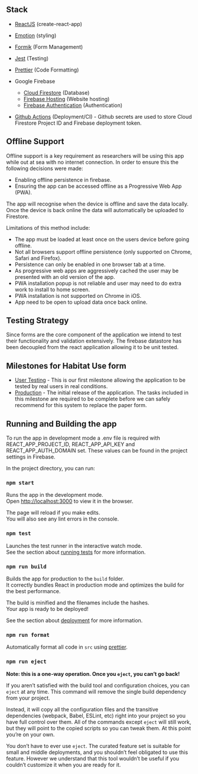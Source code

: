 ## Stack

- [ReactJS](https://create-react-app.dev/docs/getting-started/) (create-react-app)
- [Emotion](https://emotion.sh/docs/introduction) (styling)
- [Formik](https://jaredpalmer.com/formik/docs/overview) (Form Management)
- [Jest](https://jestjs.io/docs/en/getting-started) (Testing)
- [Prettier](https://prettier.io/docs/en/index.html) (Code Formatting)

- Google Firebase
  - [Cloud Firestore](https://firebase.google.com/docs/firestore) (Database)
  - [Firebase Hosting](https://firebase.google.com/docs/hosting) (Website hosting)
  - [Firebase Authentication](https://firebase.google.com/docs/auth) (Authentication)
- [Github Actions](https://help.github.com/en/actions/getting-started-with-github-actions/about-github-actions) (Deployment/CI) - Github secrets are used to store Cloud Firestore Project ID and Firebase deployment token.

## Offline Support

Offline support is a key requirement as researchers will be using this app while out at sea with no internet connection. In order to ensure this the following decisions were made:

- Enabling offline persistence in firebase.
- Ensuring the app can be accessed offline as a Progressive Web App (PWA).

The app will recognise when the device is offline and save the data locally. Once the device is back online the data will automatically be uploaded to Firestore.

Limitations of this method include:

- The app must be loaded at least once on the users device before going offline.
- Not all browsers support offline persistence (only supported on Chrome, Safari and Firefox).
- Persistence can only be enabled in one browser tab at a time.
- As progressive web apps are aggressively cached the user may be presented with an old version of the app.
- PWA installation popup is not reliable and user may need to do extra work to install to home screen.
- PWA installation is not supported on Chrome in iOS.
- App need to be open to upload data once back online.

## Testing Strategy

Since forms are the core component of the application we intend to test their functionality and validation extensively. The firebase datastore has been decoupled from the react application allowing it to be unit tested.

## Milestones for Habitat Use form

- [User Testing](https://github.com/BMMRO-tech/BMMRO/milestone/2) - This is our first milestone allowing the application to be tested by real users in real conditions.
- [Production](https://github.com/BMMRO-tech/BMMRO/milestone/1) - The initial release of the application. The tasks included in this milestone are required to be complete before we can safely recommend for this system to replace the paper form.

## Running and Building the app

To run the app in development mode a .env file is required with REACT_APP_PROJECT_ID, REACT_APP_API_KEY and REACT_APP_AUTH_DOMAIN set. These values can be found in the project settings in Firebase.

In the project directory, you can run:

### `npm start`

Runs the app in the development mode.<br />
Open [http://localhost:3000](http://localhost:3000) to view it in the browser.

The page will reload if you make edits.<br />
You will also see any lint errors in the console.

### `npm test`

Launches the test runner in the interactive watch mode.<br />
See the section about [running tests](https://facebook.github.io/create-react-app/docs/running-tests) for more information.

### `npm run build`

Builds the app for production to the `build` folder.<br />
It correctly bundles React in production mode and optimizes the build for the best performance.

The build is minified and the filenames include the hashes.<br />
Your app is ready to be deployed!

See the section about [deployment](https://facebook.github.io/create-react-app/docs/deployment) for more information.

### `npm run format`

Automatically format all code in `src` using [prettier](https://prettier.io/).

### `npm run eject`

**Note: this is a one-way operation. Once you `eject`, you can’t go back!**

If you aren’t satisfied with the build tool and configuration choices, you can `eject` at any time. This command will remove the single build dependency from your project.

Instead, it will copy all the configuration files and the transitive dependencies (webpack, Babel, ESLint, etc) right into your project so you have full control over them. All of the commands except `eject` will still work, but they will point to the copied scripts so you can tweak them. At this point you’re on your own.

You don’t have to ever use `eject`. The curated feature set is suitable for small and middle deployments, and you shouldn’t feel obligated to use this feature. However we understand that this tool wouldn’t be useful if you couldn’t customize it when you are ready for it.
